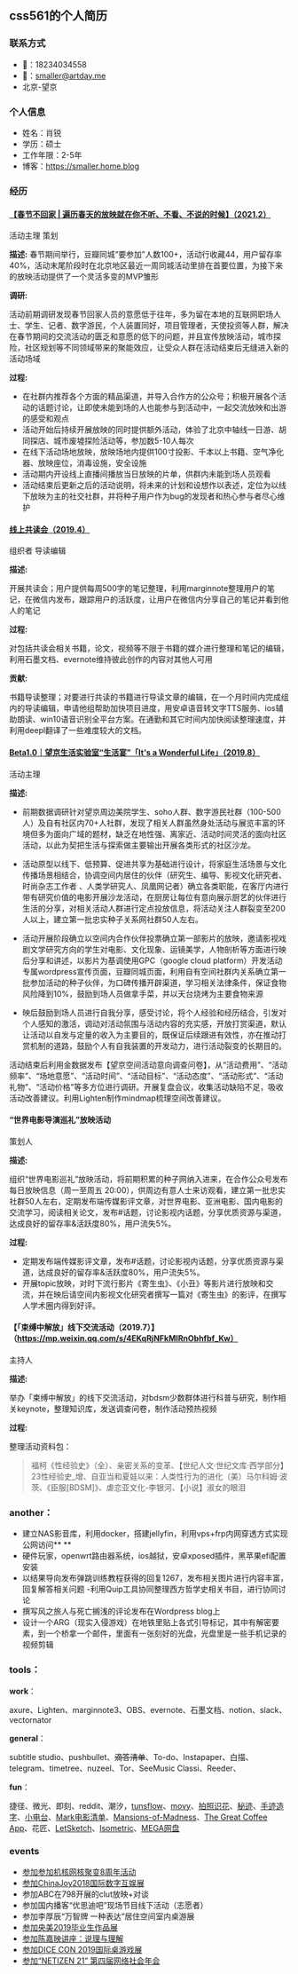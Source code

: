 ## css561的个人简历
### 联系方式
- 📱：18234034558
- 📧：smaller@artday.me
- 北京-望京

### 个人信息
- 姓名：肖锐
- 学历：硕士
- 工作年限：2-5年
- 博客：https://smaller.home.blog

### 经历
#### [【春节不回家 | 遍历春天的放映就在你不听、不看、不说的时候】（2021.2）](https://www.douban.com/event/34027135/)
活动主理 策划

**描述:**
春节期间举行，豆瓣同城“要参加”人数100+，活动行收藏44，用户留存率40%，活动末尾阶段时在北京地区最近一周同城活动里排在首要位置，为接下来的放映活动提供了一个灵活多变的MVP雏形

**调研:**

活动前期调研发现春节回家人员的意愿低于往年，多为留在本地的互联网职场人士、学生、记者、数字游民，个人装置同好，项目管理者，天使投资等人群，解决在春节期间的交流活动的匮乏和意愿的低下的问题，并且宣传放映活动，城市探险，社区规划等不同领域带来的聚能效应，让受众人群在活动结束后无缝进入新的活动场域

**过程:**

- 在社群内推荐各个方面的精品渠道，并导入合作方的公众号；积极开展各个活动的话题讨论，让即使未能到场的人也能参与到活动中，一起交流放映和出游的感受和观点
- 活动开始后持续开展放映的同时提供额外活动，体验了北京中轴线一日游、胡同探店、城市废墟探险活动等，参加数5-10人每次
- 在线下活动场地放映，放映场地内提供100寸投影、千本以上书籍、空气净化器、放映座位，消毒设施，安全设施
- 活动期内开设线上直播间播放当日放映的片单，供群内未能到场人员观看
- 活动结束后更新之后的活动说明，将未来的计划和设想作以表述，定位为以线下放映为主的社交社群，并将种子用户作为bug的发现者和热心参与者尽心维护

#### [线上共读会（2019.4）](https://shimo.im/sheets/8KHV4hyRw0Mu0yiD/MODOC)
组织者 导读编辑

**描述:**

开展共读会；用户提供每周500字的笔记整理，利用marginnote整理用户的笔记，在微信内发布，跟踪用户的活跃度，让用户在微信内分享自己的笔记并看到他人的笔记

**过程:**

对包括共读会相关书籍，论文，视频等不限于书籍的媒介进行整理和笔记的编辑，利用石墨文档、evernote维持彼此创作的内容对其他人可用

**贡献:**

书籍导读整理；对要进行共读的书籍进行导读文章的编辑，在一个月时间内完成组内的导读编辑，申请他组帮助加快项目进度，用安卓语音转文字TTS服务、ios辅助朗读、win10语音识别全平台方案。在通勤和其它时间内加快阅读整理速度，并利用deepl翻译了一些难度较大的文档。

#### [Beta1.0｜望京生活实验室“生活宴”「It's a Wonderful Life」（2019.8）](https://www.douban.com/event/32649837/)
活动主理

**描述:**

- 前期数据调研针对望京周边美院学生、soho人群、数字游民社群（100-500人）及自有社区内70+人社群，发现了相关人群虽然身处活动与展览丰富的环境但多为面向广域的题材，缺乏在地性强、离家近、活动时间灵活的面向社区活动，以此为契把生活与探索做主要输出开展各类形式的社区沙龙。

- 活动原型以线下、低预算、促进共享为基础进行设计，将家庭生活场景与文化传播场景相结合，协调空间内居住的伙伴（研究生、编导、影视文化研究者、时尚杂志工作者 、人类学研究人、凤凰网记者）确立各类职能，在客厅内进行带有研究价值的电影开展沙龙活动，在厨房让每位有意向展示厨艺的伙伴进行生活的分享，对相关活动人群进行定点投放信息，将活动关注人群裂变至200人以上，建立第一批忠实种子关系网社群50人左右。

- 活动开展阶段确立以空间内合作伙伴投票确立第一部影片的放映，邀请影视戏剧文学研究方向的学生对电影、文化现象、运镜美学，人物剖析等方面进行映后分享和讲述，以影片为基调使用GPC（google cloud platform）开发活动专属wordpress宣传页面，豆瓣同城页面，利用自有空间社群内关系确立第一批参加活动的种子伙伴，为口碑传播开辟渠道，学习相关法律条件，保证食物风险降到10%，鼓励到场人员做拿手菜，并以天台烧烤为主要食物来源

- 映后鼓励到场人员进行自我分享，感受讨论，将个人经验和经历结合，引发对个人感知的激活，调动对活动氛围与活动内容的充实感，开放打赏渠道，默认让活动以自发与定量的收入为主要目的，既保证后续跟进有效性，亦在推动打赏机制的道路，鼓励个人有自我装置的开发动力，进行活动裂变的长期目的。

活动结束后利用金数据发布【望京空间活动意向调查问卷】，从“活动费用”、“活动频率”、“场地意愿”、“活动时间”、“活动目标”、“活动态度”、“活动形式”、“活动礼物”、“活动价格”等多方位进行调研。开展复盘会议，收集活动缺陷不足，吸收活动改善建议。利用Lighten制作mindmap梳理空间改善建议。

#### “世界电影导演巡礼”放映活动
策划人

**描述:**

组织“世界电影巡礼”放映活动，将前期积累的种子网纳入进来，在合作公众号发布每日放映信息（周一至周五 20:00），供周边有意人士来访观看，建立第一批忠实社群50人左右，定期发布端传媒影评文章，对世界电影、亚洲电影、国内电影的交流学习，阅读相关论文，发布#话题，讨论影视内话题，分享优质资源与渠道，达成良好的留存率&活跃度80%，用户流失5%。

**过程:**

- 定期发布端传媒影评文章，发布#话题，讨论影视内话题，分享优质资源与渠道，达成良好的留存率&活跃度80%，用户流失5%。
- 开展topic放映，对时下流行影片《寄生虫》、《小丑》等影片进行放映和交流，并在映后请空间内影视文化研究者撰写一篇对《寄生虫》的影评，在撰写人学术圈内得到好评。 

#### 【「束缚中解放」线下交流活动（2019.7）】（https://mp.weixin.qq.com/s/4EKqRjNFkMIRnObhfbf_Kw）
主持人

**描述:**

举办「束缚中解放」的线下交流活动，对bdsm少数群体进行科普与研究，制作相关keynote，整理知识库，发送调查问卷，制作活动预热视频

**过程:**

整理活动资料包：

> 福柯《性经验史》（全）、亲密关系的变革、【世纪人文·世纪文库·西学部分】23性经验史_增、自亚当和夏娃以来：人类性行为的进化（美）马尔科姆·波茨、《臣服[BDSM]》、虐恋亚文化-李银河、【小说】淑女的眼泪

### another：
- 建立NAS影音库，利用docker，搭建jellyfin，利用vps+frp内网穿透方式实现公网访问** **
- 硬件玩家，openwrt路由器系统，ios越狱，安卓xposed插件，黑苹果efi配置安装
- 以结果导向发布弹跳训练教程获得的回复1267，发布相关图片进行内容丰富，回复解答相关问题
 -利用Quip工具协同整理西方哲学史相关书目，进行协同讨论
- 撰写风之旅人与死亡搁浅的评论发布在Wordpress blog上
- 设计一个ARG（现实入侵游戏）在地铁里贴上各式引导标记，其中有解密要素，到一个桥拿一个邮件，里面有一张刻好的光盘，光盘里是一些手机记录的视频剪辑

### tools：
**work**：

axure、Lighten、marginnote3、OBS、evernote、石墨文档、notion、slack、vectornator

**general**：

subtitle studio、pushbullet、~~滴答清单~~、To-do、Instapaper、白描、telegram、timetree、nuzeel、Tor、SeeMusic Classi、Reeder、

**fun**：

捷径、微光、即刻、reddit、潮汐，[tunsflow](https://apps.apple.com/hk/app/tunesflow-music-player-with-equalizer/id700513526)、[movy](https://app.apple.com/hk/app/movy-高清桌面锁屏墙纸/id1093345142)、[拍照识花](https://apps.apple.com/hk/app/拍照识花/id1439881374)、[秘迹](https://apps.apple.com/hk/app/秘迹/id1404902971)、[手迹造字](https://apps.apple.com/hk/app/手迹造字-个人字库精品字体安装应用/id1190427931)、[小电台](https://apps.apple.com/hk/app/小电台/id1429932589)、[Mark电影清单](https://apps.apple.com/hk/app/mark-我的电影清单/id1070986365)、[Mansions-of-Madness](https://apps.apple.com/hk/app/mansions-of-madness/id1120754903)、[The Great Coffee App](https://apps.apple.com/hk/app/the-great-coffee-app/id534220544)、花匠、[LetSketch](https://apps.apple.com/hk/app/letsketch/id1234407734)、[Isometric](https://apps.apple.com/hk/app/isometric/id651972431)、[MEGA网盘](https://apps.apple.com/hk/app/mega/id706857885)

### events
- [参加参加机核网核聚变8周年活动](https://www.gcores.com/articles/98265)
- [参加ChinaJoy2018国际数字互娱展](http://2019.chinajoy.net/News/Detail?Id=1667)
- 参加ABC在798开展的clut放映+对谈
- 参加国内播客“优思迪吧”现场节目线下活动（志愿者）
- 参加李厚辰“万智牌 一种表达”居住空间室内桌游展
- [参加央美2019毕业生作品展](https://www.zcool.com.cn/work/ZMzY0NTU5MzI=.html)
- [参加陈嘉映讲座：说理与理解](https://cnu.edu.cn/xzhd/161850.htm)
- [参加DICE CON 2019国际桌游戏展](https://www.facebook.com/events/全国农业展览馆/第五届北京国际桌面游戏展-dice-con-2019/1286806321486866/)
- [参加“NETIZEN 21” 第四届网络社会年会](https://www.caa-ins.org/archives/5895/2)
